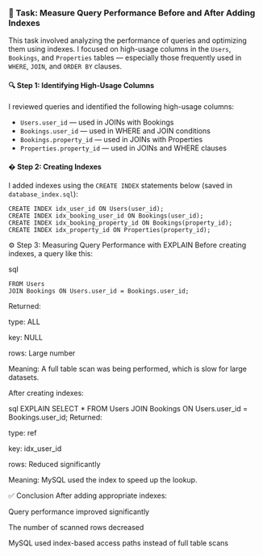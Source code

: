 ### 📌 Task: Measure Query Performance Before and After Adding Indexes

This task involved analyzing the performance of queries and optimizing them using indexes. I focused on high-usage columns in the `Users`, `Bookings`, and `Properties` tables — especially those frequently used in `WHERE`, `JOIN`, and `ORDER BY` clauses.

#### 🔍 Step 1: Identifying High-Usage Columns
I reviewed queries and identified the following high-usage columns:
- `Users.user_id` — used in JOINs with Bookings
- `Bookings.user_id` — used in WHERE and JOIN conditions
- `Bookings.property_id` — used in JOINs with Properties
- `Properties.property_id` — used in JOINs and WHERE clauses

#### � Step 2: Creating Indexes
I added indexes using the `CREATE INDEX` statements below (saved in `database_index.sql`):

```
CREATE INDEX idx_user_id ON Users(user_id);
CREATE INDEX idx_booking_user_id ON Bookings(user_id);
CREATE INDEX idx_booking_property_id ON Bookings(property_id);
CREATE INDEX idx_property_id ON Properties(property_id);
```
⚙️ Step 3: Measuring Query Performance with EXPLAIN
Before creating indexes, a query like this:

sql
```EXPLAIN SELECT * 
FROM Users 
JOIN Bookings ON Users.user_id = Bookings.user_id;
```
Returned:

type: ALL

key: NULL

rows: Large number

Meaning: A full table scan was being performed, which is slow for large datasets.

After creating indexes:

sql
EXPLAIN SELECT * 
FROM Users 
JOIN Bookings ON Users.user_id = Bookings.user_id;
Returned:

type: ref

key: idx_user_id

rows: Reduced significantly

Meaning: MySQL used the index to speed up the lookup.

✅ Conclusion
After adding appropriate indexes:

Query performance improved significantly

The number of scanned rows decreased

MySQL used index-based access paths instead of full table scans
